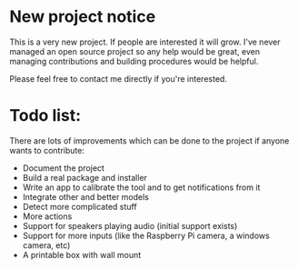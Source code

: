 # New project notice
This is a very new project. If people are interested it will grow. I've never managed an open source project so any help would be great, even managing contributions and building procedures would be helpful.

Please feel free to contact me directly if you're interested.

# Todo list:
There are lots of improvements which can be done to the project if anyone wants to contribute:
- Document the project
- Build a real package and installer
- Write an app to calibrate the tool and to get notifications from it
- Integrate other and better models
- Detect more complicated stuff
- More actions
- Support for speakers playing audio (initial support exists)
- Support for more inputs (like the Raspberry Pi camera, a windows camera, etc)
- A printable box with wall mount
